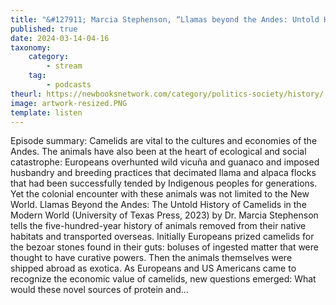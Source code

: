 ```yaml
---
title: "&#127911; Marcia Stephenson, “Llamas beyond the Andes: Untold Histories of Camelids in the Modern World” (U Texas Press, 2023)"
published: true
date: 2024-03-14-04-16
taxonomy:
    category:
        - stream
    tag:
        - podcasts
theurl: https://newbooksnetwork.com/category/politics-society/history/
image: artwork-resized.PNG
template: listen
---
```


Episode summary: Camelids are vital to the cultures and economies of the Andes. The animals have also been at the heart of ecological and social catastrophe: Europeans overhunted wild vicu&ntilde;a and guanaco and imposed husbandry and breeding practices that decimated llama and alpaca flocks that had been successfully tended by Indigenous peoples for generations. Yet the colonial encounter with these animals was not limited to the New World. Llamas Beyond the Andes: The Untold History of Camelids in the Modern World (University of Texas Press, 2023) by Dr. Marcia Stephenson tells the five-hundred-year history of animals removed from their native habitats and transported overseas. Initially Europeans prized camelids for the bezoar stones found in their guts: boluses of ingested matter that were thought to have curative powers. Then the animals themselves were shipped abroad as exotica. As Europeans and US Americans came to recognize the economic value of camelids, new questions emerged: What would these novel sources of protein and&hellip;
